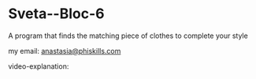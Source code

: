# Sveta--Bloc-6
A program that finds the matching piece of clothes to complete your style

my email: anastasia@phiskills.com

video-explanation: 
